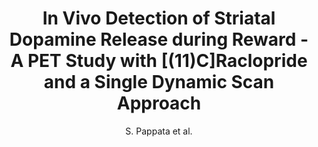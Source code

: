 ---
cat: gaia
subcat: brainomics
bestof: false
author: S. Pappata et al.
title: In Vivo Detection of Striatal Dopamine Release during Reward - A PET Study with [(11)C]Raclopride and a Single Dynamic Scan Approach
journal: Neuroimage
year: 2002
type: article
---